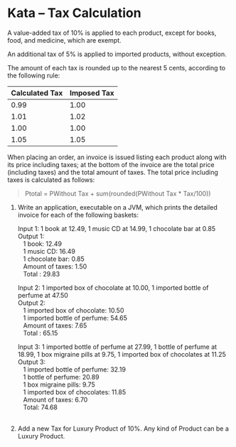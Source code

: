 # Kata – Tax Calculation

A value-added tax of 10% is applied to each product, except for books, food, and medicine, which are exempt.

An additional tax of 5% is applied to imported products, without exception.

The amount of each tax is rounded up to the nearest 5 cents, according to the following rule:

| Calculated Tax | Imposed Tax	 | 
|----------------|--------------|
| 0.99	          | 1.00         |
| 1.01           | 1.02         |
| 1.00	          | 1.00         |
| 1.05	          | 1.05         |

When placing an order, an invoice is issued listing each product along with its price including taxes; at the bottom of
the invoice are the total price (including taxes) and the total amount of taxes.
The total price including taxes is calculated as follows:

> Ptotal = PWithout Tax + sum(rounded(PWithout Tax * Tax/100))

1. Write an application, executable on a JVM, which prints the detailed invoice for each of the following baskets:

   Input 1: 1 book at 12.49, 1 music CD at 14.99, 1 chocolate bar at 0.85<br/>
   Output 1:<br/>
   &nbsp;&nbsp;&nbsp;1 book: 12.49 <br/>
   &nbsp;&nbsp;&nbsp;1 music CD: 16.49 <br/>
   &nbsp;&nbsp;&nbsp;1 chocolate bar: 0.85<br/>
   &nbsp;&nbsp;&nbsp;Amount of taxes: 1.50<br/>
   &nbsp;&nbsp;&nbsp;Total : 29.83<br/>

   Input 2: 1 imported box of chocolate at 10.00, 1 imported bottle of perfume at 47.50<br/>
   Output 2:<br>
   &nbsp;&nbsp;&nbsp;1 imported box of chocolate: 10.50<br/>
   &nbsp;&nbsp;&nbsp;1 imported bottle of perfume: 54.65<br/>
   &nbsp;&nbsp;&nbsp;Amount of taxes: 7.65<br/>
   &nbsp;&nbsp;&nbsp;Total : 65.15<br/>

   Input 3: 1 imported bottle of perfume at 27.99, 1 bottle of perfume at 18.99, 1 box migraine pills at 9.75, 1
   imported box of chocolates at 11.25<br>
   Output 3:<br/>
   &nbsp;&nbsp;&nbsp;1 imported bottle of perfume: 32.19<br/>
   &nbsp;&nbsp;&nbsp;1 bottle of perfume: 20.89<br/>
   &nbsp;&nbsp;&nbsp;1 box migraine pills: 9.75<br/>
   &nbsp;&nbsp;&nbsp;1 imported box of chocolates: 11.85<br/>
   &nbsp;&nbsp;&nbsp;Amount of taxes: 6.70<br/>
   &nbsp;&nbsp;&nbsp;Total: 74.68<br/><br/>

2. Add a new Tax for Luxury Product of 10%. Any kind of Product can be a Luxury Product.
